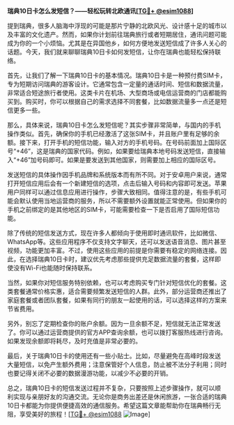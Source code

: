 **瑞典10日卡怎么发短信？——轻松玩转北欧通讯[[TG💪+ @esim1088](https://t.me/s/esim1088)]**

提到瑞典，很多人脑海中浮现的可能是那片宁静的北欧风光、设计感十足的城市以及丰富的文化遗产。然而，如果你计划前往瑞典旅行或者短期居住，通讯问题可能成为你的一个小烦恼。尤其是在异国他乡，如何方便地发送短信成了许多人关心的话题。今天，我们就来聊聊瑞典10日卡如何发短信，让你在瑞典也能轻松保持联络。

首先，让我们了解一下瑞典10日卡的基本情况。瑞典10日卡是一种预付费SIM卡，专为短期访问瑞典的游客设计。它通常包含一定量的通话时间、短信和数据流量，非常适合短途旅行者使用。这类卡片在机场、大型商场或电信运营商的门店都能购买到。购买时，你可以根据自己的需求选择不同套餐，比如数据流量多一点还是短信更多一些。

那么，具体来说，瑞典10日卡怎么发短信呢？其实步骤非常简单，与国内的手机操作类似。首先，确保你的手机已经激活了这张SIM卡，并且账户里有足够的余额。接下来，打开手机的短信功能，输入对方的手机号码。在号码前面加上国际区号“+46”，这是瑞典的国家代码。例如，如果要给瑞典本地号码发送短信，直接输入“+46”加号码即可。如果是要发送到其他国家，则需要加上相应的国际区号。

发送短信的具体操作因手机品牌和系统版本而有所不同。对于安卓用户来说，通常打开短信应用后会有一个新建短信的选项，点击后输入号码和内容即可发送。苹果用户同样可以通过信息应用进行操作，步骤大致相同。值得注意的是，有些手机可能会默认使用当地运营商的服务，所以不需要额外设置就能正常使用。但如果你的手机之前绑定的是其他地区的SIM卡，可能需要检查一下是否启用了国际短信功能。

除了传统的短信发送方式，现在许多人都倾向于使用即时通讯软件，比如微信、WhatsApp等。这些应用程序不仅支持文字聊天，还可以发送语音消息、图片甚至视频，功能更加丰富。不过，使用这些应用的前提是你需要有稳定的网络连接。因此，在选择瑞典10日卡时，建议优先考虑那些提供充足数据流量的套餐，这样即使没有Wi-Fi也能随时保持联系。

当然，如果你对短信服务特别依赖，也可以考虑购买专门针对短信优化的套餐。这类套餐通常价格实惠，适合需要频繁发送短信的人群。此外，部分运营商还推出了家庭套餐或者团队套餐，如果有同行的朋友一起使用的话，可以选择这样的方案来节省费用。

另外，别忘了定期检查你的账户余额。因为一旦余额不足，短信就无法正常发送了。你可以通过运营商提供的官方APP查询余额，也可以拨打客服热线进行咨询。如果发现余额即将耗尽，及时充值是非常必要的。

最后，关于瑞典10日卡的使用还有一些小贴士。比如，尽量避免在高峰时段发送大量短信，以免产生额外费用；注意保管好个人信息，防止被不法分子利用；同时也要记得关闭不必要的数据漫游功能，以减少不必要的开销。

总之，瑞典10日卡的短信发送过程并不复杂，只要按照上述步骤操作，就可以顺利实现与亲朋好友的沟通交流。无论你是商务出差还是休闲旅游，一张合适的瑞典10日卡都能为你提供便捷高效的通信服务。希望这篇文章能帮助你在瑞典畅行无阻，享受美好的旅程！[[TG💪+ @esim1088](https://t.me/s/esim1088) ![Image](https://i.postimg.cc/4NQfJmqS/Snipaste-2025-05-13-00-14-12.png)]